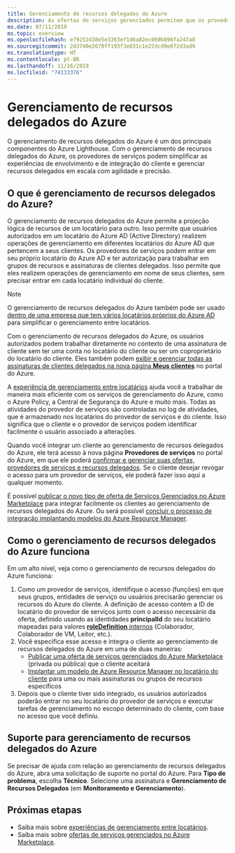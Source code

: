 ```yaml
---
title: Gerenciamento de recursos delegados do Azure
description: As ofertas de serviços gerenciados permitem que os provedores de serviços vendam ofertas de gerenciamento de recursos a clientes no Azure Marketplace.
ms.date: 07/11/2019
ms.topic: overview
ms.openlocfilehash: e79252d38e5e3363ef1d6a82ec060b896fa247a8
ms.sourcegitcommit: 2d3740e2670ff193f3e031c1e22dcd9e072d3ad9
ms.translationtype: HT
ms.contentlocale: pt-BR
ms.lasthandoff: 11/16/2019
ms.locfileid: "74133376"
---
```

# <a name="azure-delegated-resource-management"></a>Gerenciamento de recursos delegados do Azure

O gerenciamento de recursos delegados do Azure é um dos principais componentes do Azure Lighthouse. Com o gerenciamento de recursos delegados do Azure, os provedores de serviços podem simplificar as experiências de envolvimento e de integração do cliente e gerenciar recursos delegados em escala com agilidade e precisão.

## <a name="what-is-azure-delegated-resource-management"></a>O que é gerenciamento de recursos delegados do Azure?

O gerenciamento de recursos delegados do Azure permite a projeção lógica de recursos de um locatário para outro. Isso permite que usuários autorizados em um locatário do Azure AD (Active Directory) realizem operações de gerenciamento em diferentes locatários do Azure AD que pertencem a seus clientes. Os provedores de serviços podem entrar em seu próprio locatário do Azure AD e ter autorização para trabalhar em grupos de recursos e assinaturas de clientes delegados. Isso permite que eles realizem operações de gerenciamento em nome de seus clientes, sem precisar entrar em cada locatário individual do cliente.

> [!NOTE]
> O gerenciamento de recursos delegados do Azure também pode ser usado [dentro de uma empresa que tem vários locatários próprios do Azure AD](enterprise.md) para simplificar o gerenciamento entre locatários.

Com o gerenciamento de recursos delegados do Azure, os usuários autorizados podem trabalhar diretamente no contexto de uma assinatura de cliente sem ter uma conta no locatário do cliente ou ser um coproprietário do locatário do cliente. Eles também podem [exibir e gerenciar todas as assinaturas de clientes delegados na nova página **Meus clientes**](../how-to/view-manage-customers.md) no portal do Azure.

A [experiência de gerenciamento entre locatários](cross-tenant-management-experience.md) ajuda você a trabalhar de maneira mais eficiente com os serviços de gerenciamento do Azure, como o Azure Policy, a Central de Segurança do Azure e muito mais. Todas as atividades do provedor de serviços são controladas no log de atividades, que é armazenado nos locatários do provedor de serviços e do cliente. Isso significa que o cliente e o provedor de serviços podem identificar facilmente o usuário associado a alterações.

Quando você integrar um cliente ao gerenciamento de recursos delegados do Azure, ele terá acesso à nova página **Provedores de serviços** no portal do Azure, em que ele poderá [confirmar e gerenciar suas ofertas, provedores de serviços e recursos delegados](../how-to/view-manage-service-providers.md). Se o cliente desejar revogar o acesso para um provedor de serviços, ele poderá fazer isso aqui a qualquer momento.

É possível [publicar o novo tipo de oferta de Serviços Gerenciados no Azure Marketplace](../how-to/publish-managed-services-offers.md) para integrar facilmente os clientes ao gerenciamento de recursos delegados do Azure. Ou será possível [concluir o processo de integração implantando modelos do Azure Resource Manager](../how-to/onboard-customer.md).

## <a name="how-azure-delegated-resource-management-works"></a>Como o gerenciamento de recursos delegados do Azure funciona

Em um alto nível, veja como o gerenciamento de recursos delegados do Azure funciona:

1. Como um provedor de serviços, identifique o acesso (funções) em que seus grupos, entidades de serviço ou usuários precisarão gerenciar os recursos do Azure do cliente. A definição de acesso contém a ID de locatário do provedor de serviços junto com o acesso necessário da oferta, definido usando as identidades **principalId** do seu locatário mapeadas para valores [**roleDefinition** internos](https://docs.microsoft.com/azure/role-based-access-control/built-in-roles) (Colaborador, Colaborador de VM, Leitor, etc.).
2. Você especifica esse acesso e integra o cliente ao gerenciamento de recursos delegados do Azure em uma de duas maneiras:
   - [Publicar uma oferta de serviços gerenciados do Azure Marketplace](../how-to/publish-managed-services-offers.md) (privada ou pública) que o cliente aceitará
   - [Implantar um modelo de Azure Resource Manager no locatário do cliente](../how-to/onboard-customer.md) para uma ou mais assinaturas ou grupos de recursos específicos
3. Depois que o cliente tiver sido integrado, os usuários autorizados poderão entrar no seu locatário do provedor de serviços e executar tarefas de gerenciamento no escopo determinado do cliente, com base no acesso que você definiu.

## <a name="support-for-azure-delegated-resource-management"></a>Suporte para gerenciamento de recursos delegados do Azure

Se precisar de ajuda com relação ao gerenciamento de recursos delegados do Azure, abra uma solicitação de suporte no portal do Azure. Para **Tipo de problema**, escolha **Técnico**. Selecione uma assinatura e **Gerenciamento de Recursos Delegados** (em **Monitoramento e Gerenciamento**).

## <a name="next-steps"></a>Próximas etapas

- Saiba mais sobre [experiências de gerenciamento entre locatários](cross-tenant-management-experience.md).
- Saiba mais sobre [ofertas de serviços gerenciados no Azure Marketplace](managed-services-offers.md).